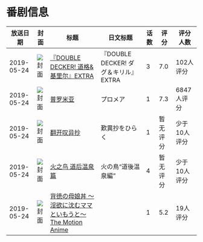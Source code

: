 # 番剧信息

|放送日期|封面|标题|日文标题|话数|评分|评分人数|
|---|---|---|---|---|---|---|
|2019-05-24|![封面](https://lain.bgm.tv/pic/cover/c/7f/86/270085_7cGuT.jpg)|[『DOUBLE DECKER! 道格&基里尔』EXTRA](https://bangumi.tv/subject/270085)|『DOUBLE DECKER! ダグ＆キリル』EXTRA|3|7.0|102人评分|
|2019-05-24|![封面](https://lain.bgm.tv/pic/cover/c/a9/e5/218713_CxZL2.jpg)|[普罗米亚](https://bangumi.tv/subject/218713)|プロメア|1|7.3|6847人评分|
|2019-05-24|![封面](https://lain.bgm.tv/pic/cover/c/f6/3c/276827_j3hH1.jpg)|[翻开叹异抄](https://bangumi.tv/subject/276827)|歎異抄をひらく|1|暂无评分|少于10人评分|
|2019-05-24|![封面](https://lain.bgm.tv/pic/cover/c/aa/56/279122_Yq0c3.jpg)|[火之鸟 道后温泉篇](https://bangumi.tv/subject/279122)|火の鳥“道後温泉編”|4|暂无评分|少于10人评分|
|2019-05-24|![封面](https://bangumi.tv/img/no_icon_subject.png)|[背徳の母娘丼 ～淫欲に沈むママといもうと～ The Motion Anime](https://bangumi.tv/subject/322934)||1|5.2|19人评分|
